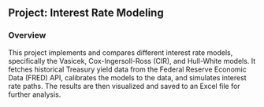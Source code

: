 ## Project: Interest Rate Modeling

### Overview
This project implements and compares different interest rate models, specifically the Vasicek, Cox-Ingersoll-Ross (CIR), and Hull-White models. It fetches historical Treasury yield data from the Federal Reserve Economic Data (FRED) API, calibrates the models to the data, and simulates interest rate paths. The results are then visualized and saved to an Excel file for further analysis.
